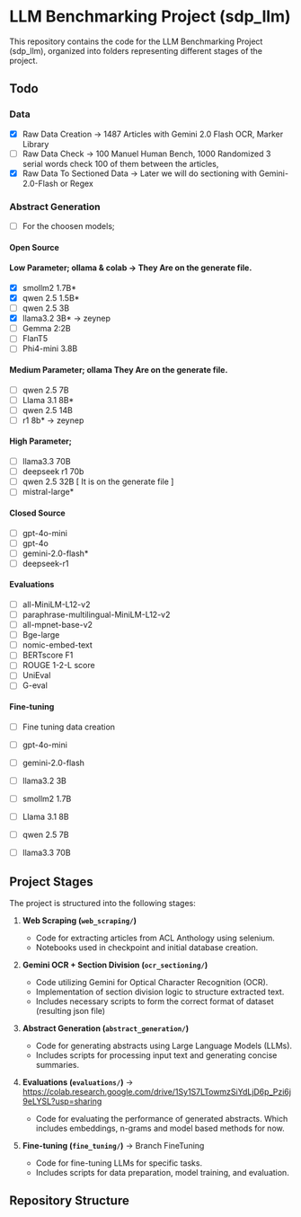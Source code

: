 # LLM Benchmarking Project (sdp_llm)

This repository contains the code for the LLM Benchmarking Project (sdp_llm), organized into folders representing different stages of the project.

## Todo

### Data

- [x] Raw Data Creation -> 1487 Articles with Gemini 2.0 Flash OCR, Marker Library
- [ ] Raw Data Check -> 100 Manuel Human Bench, 1000 Randomized 3 serial words check 100 of them between the articles, 
- [x] Raw Data To Sectioned Data -> Later we will do sectioning with Gemini-2.0-Flash or Regex

### Abstract Generation

- [ ] For the choosen models;

#### Open Source

#### Low Parameter; ollama & colab -> They Are on the generate file.

- [x] smollm2 1.7B*
- [x] qwen 2.5 1.5B*
- [ ] qwen 2.5 3B
- [x] llama3.2 3B* -> zeynep
- [ ] Gemma 2:2B
- [ ] FlanT5
- [ ] Phi4-mini 3.8B

#### Medium Parameter; ollama They Are on the generate file.
- [ ] qwen 2.5 7B
- [ ] Llama 3.1 8B*
- [ ] qwen 2.5 14B
- [ ] r1 8b* -> zeynep

#### High Parameter;

- [ ] llama3.3 70B
- [ ] deepseek r1 70b
- [ ] qwen 2.5 32B [ It is on the generate file ]
- [ ] mistral-large*

#### Closed Source
- [ ] gpt-4o-mini
- [ ] gpt-4o
- [ ] gemini-2.0-flash*
- [ ] deepseek-r1

#### Evaluations

- [ ] all-MiniLM-L12-v2
- [ ] paraphrase-multilingual-MiniLM-L12-v2
- [ ] all-mpnet-base-v2
- [ ] Bge-large
- [ ] nomic-embed-text
- [ ] BERTscore F1
- [ ] ROUGE 1-2-L score
- [ ] UniEval
- [ ] G-eval

#### Fine-tuning

- [ ] Fine tuning data creation

- [ ] gpt-4o-mini
- [ ] gemini-2.0-flash

- [ ] llama3.2 3B
- [ ] smollm2 1.7B

- [ ] Llama 3.1 8B
- [ ] qwen 2.5 7B

- [ ] llama3.3 70B

## Project Stages

The project is structured into the following stages:

1.  **Web Scraping (`web_scraping/`)**
    * Code for extracting articles from ACL Anthology using selenium.
    * Notebooks used in checkpoint and initial database creation.

2.  **Gemini OCR + Section Division (`ocr_sectioning/`)**
    * Code utilizing Gemini for Optical Character Recognition (OCR).
    * Implementation of section division logic to structure extracted text.
    * Includes necessary scripts to form the correct format of dataset (resulting json file)

3.  **Abstract Generation (`abstract_generation/`)**
    * Code for generating abstracts using Large Language Models (LLMs).
    * Includes scripts for processing input text and generating concise summaries.

4.  **Evaluations (`evaluations/`)** -> https://colab.research.google.com/drive/1Sy1S7LTowmzSiYdLjD6p_Pzi6j9eLYSL?usp=sharing
    * Code for evaluating the performance of generated abstracts. Which includes embeddings, n-grams and model based methods for now.

5.  **Fine-tuning (`fine_tuning/`)** -> Branch FineTuning
    * Code for fine-tuning LLMs for specific tasks.
    * Includes scripts for data preparation, model training, and evaluation.


## Repository Structure
